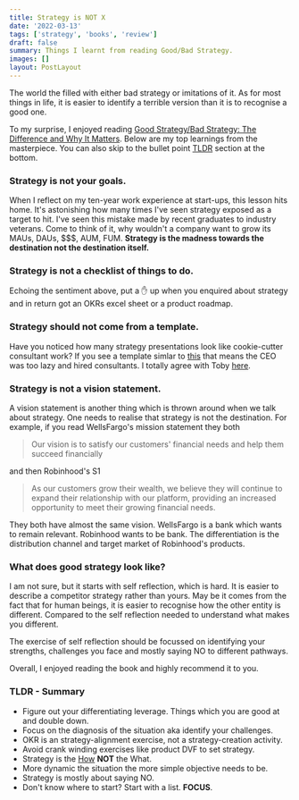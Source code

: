 ```yaml
---
title: Strategy is NOT X
date: '2022-03-13'
tags: ['strategy', 'books', 'review']
draft: false
summary: Things I learnt from reading Good/Bad Strategy.
images: []
layout: PostLayout
---
```


The world the filled with either bad strategy or imitations of it. As for most things in life, it is easier to identify a terrible version than it is to recognise a good one.

To my surprise, I enjoyed reading [Good Strategy/Bad Strategy: The Difference and Why It Matters](https://www.amazon.com.au/Good-Strategy-Bad-Difference-Matters/dp/0307886239). Below are my top learnings from the masterpiece. You can also skip to the bullet point [TLDR](#TLDR) section at the bottom.

### Strategy is not your goals.

When I reflect on my ten-year work experience at start-ups, this lesson hits home. It's astonishing how many times I've seen strategy exposed as a target to hit. I've seen this mistake made by recent graduates to industry veterans. Come to think of it, why wouldn't a company want to grow its MAUs, DAUs, $$$, AUM, FUM. **Strategy is the madness towards the destination not the destination itself.**

### Strategy is not a checklist of things to do.

Echoing the sentiment above, put a ✋ up when you enquired about strategy and in return got an OKRs excel sheet or a product roadmap.

### Strategy should not come from a template.

Have you noticed how many strategy presentations look like cookie-cutter consultant work? If you see a template simlar to [this](https://www.canva.com/templates/EADaood59tE-orange-corporate-strategy-map-chart/) that means the CEO was too lazy and hired consultants. I totally agree with Toby [here](https://twitter.com/tobi/status/1266801564855021568).

### Strategy is not a vision statement.

A vision statement is another thing which is thrown around when we talk about strategy. One needs to realise that strategy is not the destination. For example, if you read WellsFargo's mission statement they both

> Our vision is to satisfy our customers' financial needs and help them succeed financially

and then Robinhood's S1

> As our customers grow their wealth, we believe they will continue to expand their relationship with our platform, providing an increased opportunity to meet their growing financial needs.

They both have almost the same vision. WellsFargo is a bank which wants to remain relevant. Robinhood wants to be bank. The differentiation is the distribution channel and target market of Robinhood's products.

### What does good strategy look like?

I am not sure, but it starts with self reflection, which is hard. It is easier to describe a competitor strategy rather than yours. May be it comes from the fact that for human beings, it is easier to recognise how the other entity is different. Compared to the self reflection needed to understand what makes you different.

The exercise of self reflection should be focussed on identifying your strengths, challenges you face and mostly saying NO to different pathways.

Overall, I enjoyed reading the book and highly recommend it to you.

### <a name="TLDR"></a> TLDR - Summary

- Figure out your differentiating leverage. Things which you are good at and double down.
- Focus on the diagnosis of the situation aka identify your challenges.
- OKR is an strategy-alignment exercise, not a strategy-creation activity.
- Avoid crank winding exercises like product DVF to set strategy.
- Strategy is the [How](https://twitter.com/shreyas/status/1460848932116844550?s=20) **NOT** the What.
- More dynamic the situation the more simple objective needs to be.
- Strategy is mostly about saying NO.
- Don't know where to start? Start with a list. **FOCUS**.
